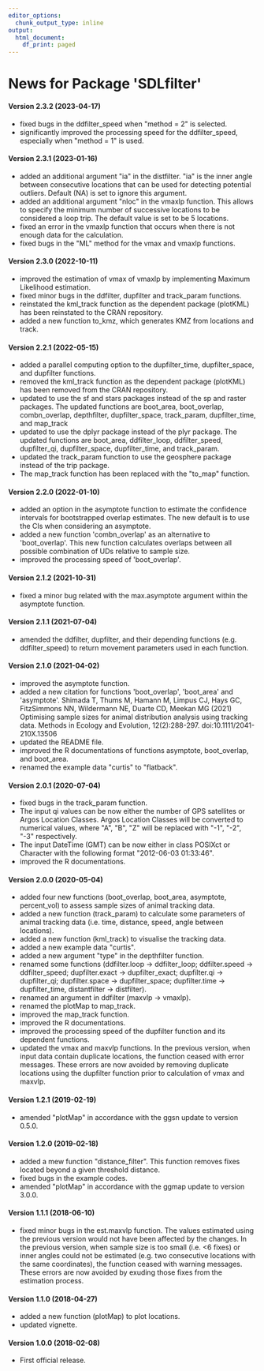 ```yaml
---
editor_options:
  chunk_output_type: inline
output:
  html_document:
    df_print: paged
---
```

News for Package 'SDLfilter'
=========

#### Version 2.3.2 (2023-04-17)

* fixed bugs in the ddfilter_speed when "method = 2" is selected.
* significantly improved the processing speed for the ddfilter_speed, especially when "method = 1" is used.


#### Version 2.3.1 (2023-01-16)
* added an additional argument "ia" in the distfilter. "ia" is the inner angle between consecutive locations that can be used for detecting potential outliers. Default (NA) is set to ignore this argument.
* added an additional argument "nloc" in the vmaxlp function. This allows to specify the minimum number of successive locations to be considered a loop trip. The default value is set to be 5 locations.
* fixed an error in the vmaxlp function that occurs when there is not enough data for the calculation.
* fixed bugs in the "ML" method for the vmax and vmaxlp functions.


#### Version 2.3.0 (2022-10-11)

* improved the estimation of vmax of vmaxlp by implementing Maximum Likelihood estimation.
* fixed minor bugs in the ddfilter, dupfilter and track_param functions.
* reinstated the kml_track function as the dependent package (plotKML) has been reinstated to the CRAN repository.
* added a new function to_kmz, which generates KMZ from locations and track.


#### Version 2.2.1 (2022-05-15)

* added a parallel computing option to the dupfilter_time, dupfilter_space, and dupfilter functions.
* removed the kml_track function as the dependent package (plotKML) has been removed from the CRAN repository.
* updated to use the sf and stars packages instead of the sp and raster packages. The updated functions are boot_area, boot_overlap, combn_overlap, depthfilter, dupfilter_space, track_param, dupfilter_time, and map_track
* updated to use the dplyr package instead of the plyr package. The updated functions are boot_area, ddfilter_loop, ddfilter_speed, dupfilter_qi, dupfilter_space, dupfilter_time, and track_param.
* updated the track_param function to use the geosphere package instead of the trip package.
* The map_track function has been replaced with the "to_map" function.


#### Version 2.2.0 (2022-01-10)

* added an option in the asymptote function to estimate the confidence intervals for bootstrapped overlap estimates. The new default is to use the CIs when considering an asymptote.
* added a new function 'combn_overlap' as an alternative to 'boot_overlap'. This new function calculates overlaps between all possible combination of UDs relative to sample size.
* improved the processing speed of 'boot_overlap'.

#### Version 2.1.2 (2021-10-31)

* fixed a minor bug related with the max.asymptote argument within the asymptote function.

#### Version 2.1.1 (2021-07-04)

* amended the ddfilter, dupfilter, and their depending functions (e.g. ddfilter_speed) to return movement parameters used in each function.

#### Version 2.1.0 (2021-04-02)
* improved the asymptote function.
* added a new citation for functions 'boot_overlap', 'boot_area' and 'asymptote'. Shimada T, Thums M, Hamann M, Limpus CJ, Hays GC, FitzSimmons NN, Wildermann NE, Duarte CD, Meekan MG (2021) Optimising sample sizes for animal distribution analysis using tracking data. Methods in Ecology and Evolution, 12(2):288-297. doi:10.1111/2041-210X.13506
* updated the README file.
* improved the R documentations of functions asymptote, boot_overlap, and boot_area.
* renamed the example data "curtis" to "flatback".


#### Version 2.0.1 (2020-07-04)

* fixed bugs in the track_param function. 
* The input qi values can be now either the number of GPS satellites or Argos Location Classes. Argos Location Classes will be converted to numerical values, where "A", "B", "Z" will be replaced with "-1", "-2", "-3" respectively.
* The input DateTime (GMT) can be now either in class POSIXct or Character with the following format "2012-06-03 01:33:46".
* improved the R documentations.

#### Version 2.0.0 (2020-05-04)

* added four new functions (boot_overlap, boot_area, asymptote, percent_vol) to assess sample sizes of animal tracking data.
* added a new function (track_param) to calculate some parameters of animal tracking data (i.e. time, distance, speed, angle between locations).
* added a new function (kml_track) to visualise the tracking data.
* added a new example data "curtis".
* added a new argument "type" in the depthfilter function.
* renamed some functions (ddfilter.loop -> ddfilter_loop; ddfilter.speed -> ddfilter_speed; dupfilter.exact -> dupfilter_exact; dupfilter.qi -> dupfilter_qi; dupfilter.space -> dupfilter_space; dupfilter.time -> dupfilter_time, distantfilter -> distfilter).
* renamed an argument in ddfilter (maxvlp -> vmaxlp).
* renamed the plotMap to map_track.
* improved the map_track function.
* improved the R documentations.
* improved the processing speed of the dupfilter function and its dependent functions.
* updated the vmax and maxvlp functions. In the previous version, when input data contain duplicate locations, the function ceased with error messages. These errors are now avoided by removing duplicate locations using the dupfilter function prior to calculation of vmax and maxvlp.


#### Version 1.2.1 (2019-02-19)

* amended "plotMap" in accordance with the ggsn update to version 0.5.0. 

#### Version 1.2.0 (2019-02-18)

* added a mew function "distance_filter". This function removes fixes located beyond a given threshold distance.
* fixed bugs in the example codes.
* amended "plotMap" in accordance with the ggmap update to version 3.0.0. 

#### Version 1.1.1 (2018-06-10)

* fixed minor bugs in the est.maxvlp function. The values estimated using the previous version would not have been affected by the changes. In the previous version, when sample size is too small (i.e. <6 fixes) or inner angles could not be estimated (e.g. two consecutive locations with the same coordinates), the function ceased with warning messages. These errors are now avoided by exuding those fixes from the estimation process.

#### Version 1.1.0 (2018-04-27)

* added a new function (plotMap) to plot locations.
* updated vignette.

#### Version 1.0.0 (2018-02-08)

* First official release.





